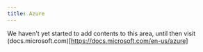 ```yaml
---
title: Azure
---
```

We haven't yet started to add contents to this area, until then visit (docs.microsoft.com)[https://docs.microsoft.com/en-us/azure]